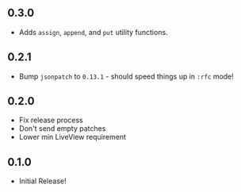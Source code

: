 ## 0.3.0

* Adds `assign`, `append`, and `put` utility functions.

## 0.2.1

* Bump `jsonpatch` to `0.13.1` - should speed things up in `:rfc` mode!

## 0.2.0

* Fix release process
* Don't send empty patches
* Lower min LiveView requirement

## 0.1.0

* Initial Release!
